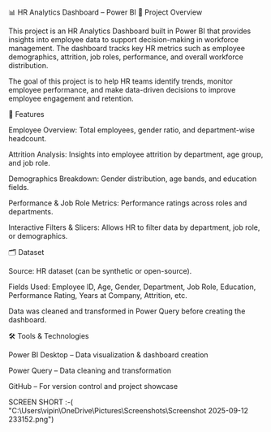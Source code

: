 📊 HR Analytics Dashboard – Power BI
📌 Project Overview

This project is an HR Analytics Dashboard built in Power BI that provides insights into employee data to support decision-making in workforce management. The dashboard tracks key HR metrics such as employee demographics, attrition, job roles, performance, and overall workforce distribution.

The goal of this project is to help HR teams identify trends, monitor employee performance, and make data-driven decisions to improve employee engagement and retention.

🚀 Features

Employee Overview: Total employees, gender ratio, and department-wise headcount.

Attrition Analysis: Insights into employee attrition by department, age group, and job role.

Demographics Breakdown: Gender distribution, age bands, and education fields.

Performance & Job Role Metrics: Performance ratings across roles and departments.

Interactive Filters & Slicers: Allows HR to filter data by department, job role, or demographics.

🗂️ Dataset

Source: HR dataset (can be synthetic or open-source).

Fields Used: Employee ID, Age, Gender, Department, Job Role, Education, Performance Rating, Years at Company, Attrition, etc.

Data was cleaned and transformed in Power Query before creating the dashboard.

🛠️ Tools & Technologies

Power BI Desktop – Data visualization & dashboard creation

Power Query – Data cleaning and transformation

GitHub – For version control and project showcase

SCREEN SHORT :-( "C:\Users\vipin\OneDrive\Pictures\Screenshots\Screenshot 2025-09-12 233152.png")
   
 

